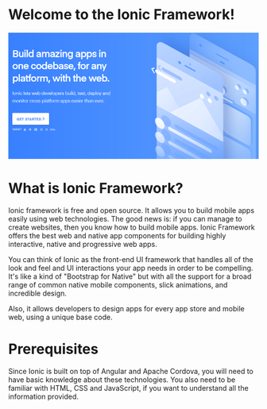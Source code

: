 # Welcome to the Ionic Framework!

![Ionic](https://github.com/kpkt/ionic3/blob/master/img1.PNG)

# What is Ionic Framework?

Ionic framework is free and open source. It allows you to build mobile apps easily using web technologies. The good news is: if you can manage to create websites, then you know how to build mobile apps. Ionic Framework offers the best web and native app components for building highly interactive, native and progressive web apps.

You can think of Ionic as the front-end UI framework that handles all of the look and feel and UI interactions your app needs in order to be compelling. It's like a kind of "Bootstrap for Native" but with all the support for a broad range of common native mobile components, slick animations, and incredible design.

Also, it allows developers to design apps for every app store and mobile web, using a unique base code. 

# Prerequisites

Since Ionic is built on top of Angular and Apache Cordova, you will need to have basic knowledge about these technologies. You also need to be familiar with HTML, CSS and JavaScript, if you want to understand all the information provided.

